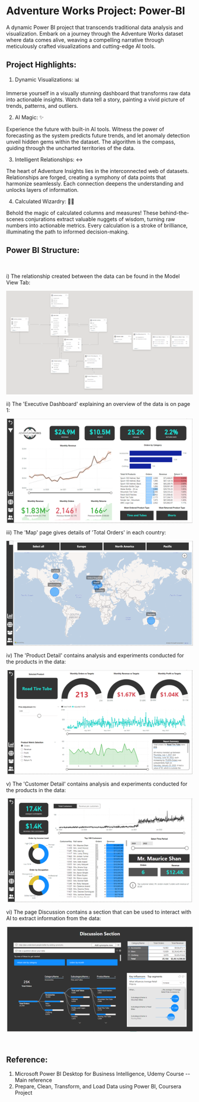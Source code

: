 # Adventure Works Project: Power-BI

A dynamic Power BI project that transcends traditional data analysis and visualization. Embark on a journey through the Adventure Works dataset where data comes alive, weaving a compelling narrative through meticulously crafted visualizations and cutting-edge AI tools.

## Project Highlights:

  1. Dynamic Visualizations: 📊
  
  Immerse yourself in a visually stunning dashboard that transforms raw data into actionable insights. Watch data tell a story, painting a vivid picture of trends, patterns, and outliers.
  
  2. AI Magic: ✨
  
  Experience the future with built-in AI tools. Witness the power of forecasting as the system predicts future trends, and let anomaly detection unveil hidden gems within the dataset. The algorithm is the compass, guiding through the uncharted territories of the data.
  
  3. Intelligent Relationships: ↔
  
  The heart of Adventure Insights lies in the interconnected web of datasets. Relationships are forged, creating a symphony of data points that harmonize seamlessly. Each connection deepens the understanding and unlocks layers of information.
  
  4. Calculated Wizardry: 🧙‍♂️
  
  Behold the magic of calculated columns and measures! These behind-the-scenes conjurations extract valuable nuggets of wisdom, turning raw numbers into actionable metrics. Every calculation is a stroke of brilliance, illuminating the path to informed decision-making.

## Power BI Structure:

</br>

 i) The relationship created between the data can be found in the Model View Tab:
  
  ![](https://github.com/AkashKV-1998/Power-BI-Project/blob/main/image/Img_0.png) 


 ii) The 'Executive Dashboard' explaining an overview of the data is on page 1:
  
  ![](https://github.com/AkashKV-1998/Power-BI-Project/blob/main/image/Img_1.png) 

 iii) The 'Map' page gives details of 'Total Orders' in each country:
  
  ![](https://github.com/AkashKV-1998/Power-BI-Project/blob/main/image/Img_2.png) 

 iv) The 'Product Detail' contains analysis and experiments conducted for the products in the data:
  
  ![](https://github.com/AkashKV-1998/Power-BI-Project/blob/main/image/Img_3.png) 

 v) The 'Customer Detail' contains analysis and experiments conducted for the products in the data:
  
  ![](https://github.com/AkashKV-1998/Power-BI-Project/blob/main/image/Img_4.png) 

vi) The page Discussion contains a section that can be used to interact with AI to extract information from the data:

  ![](https://github.com/AkashKV-1998/Power-BI-Project/blob/main/image/Img_5.png) 

</br>

## Reference:

1. Microsoft Power BI Desktop for Business Intelligence, Udemy Course -- Main reference
2. Prepare, Clean, Transform, and Load Data using Power BI, Coursera Project


